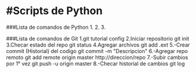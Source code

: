 #Scripts de Python
===================

###Lista de comandos de Python
1.
2.
3.


###Lista de comandos de Git
1.git tutorial config
2.Iniciar repositorio
git init
3.Checar estado del repo
git status
4.Agregar archivos git add .ext
5.-Crear commit (Historial) del codigo
git commit -m "Descripcion"
6.-Agregar repo remoto
git add remote origin master http://direccion/repo
7.-Subir cambios por 1° vez
git push -u origin master
8.-Checar historial de cambios
git log 